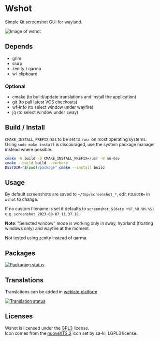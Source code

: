 # Wshot

Simple Qt screenshot GUI for wayland.

![Image of wshot](wshot1.png)

## Depends

* grim
* slurp
* zenity / qarma
* wl-clipboard

### Optional

* cmake (to build/update translations and install the application)
* git (to pull latest VCS checkouts)
* wf-info (to select window under wayfire)
* jq (to select window under sway)

## Build / Install

`CMAKE_INSTALL_PREFIX` has to be set to `/usr` on most operating systems.<br />
Using `sudo make install` is discouraged, use the system package manager
instead where possible.

```bash
cmake -B build -D CMAKE_INSTALL_PREFIX=/usr -W no-dev
cmake --build build --verbose
DESTDIR="$(pwd)/package" cmake --install build
```

## Usage

By default screenshots are saved to `~/tmp/screenshot_*`, edit `FILEDIR=` in `wshot` to change.

If no custom filename is set it defaults to `screenshot_$(date +%F_%H.%M.%S)` e.g. `screenshot_2023-08-07_11.37.18`.

**Note**: "Selected window" mode is working only in sway, hyprland (floating windows only) and wayfire at the moment.

Not tested using zenity instead of qarma.

## Packages

[![Packaging status]](https://repology.org/project/wshot/versions)

## Translations

Translations can be added in [weblate platform](https://translate.lxqt-project.org/projects/qtilities/wshot/).

<a href="https://translate.lxqt-project.org/engage/qtilities/?utm_source=widget">
<img src="https://translate.lxqt-project.org/widgets/qtilities/-/wshot/multi-auto.svg" alt="Translation status" />
</a>

## Licenses

Wshot is licensed under the [GPL3] license.<br/>
Icon comes from the [nuoveXT2.2] icon set by sa-ki, LGPL3 license.


[GPL3]:             COPYING
[nuoveXT2.2]:       https://www.deviantart.com/sa-ki/art/nuoveXT-2-53518454
[Packaging status]: https://repology.org/badge/vertical-allrepos/wshot.svg
